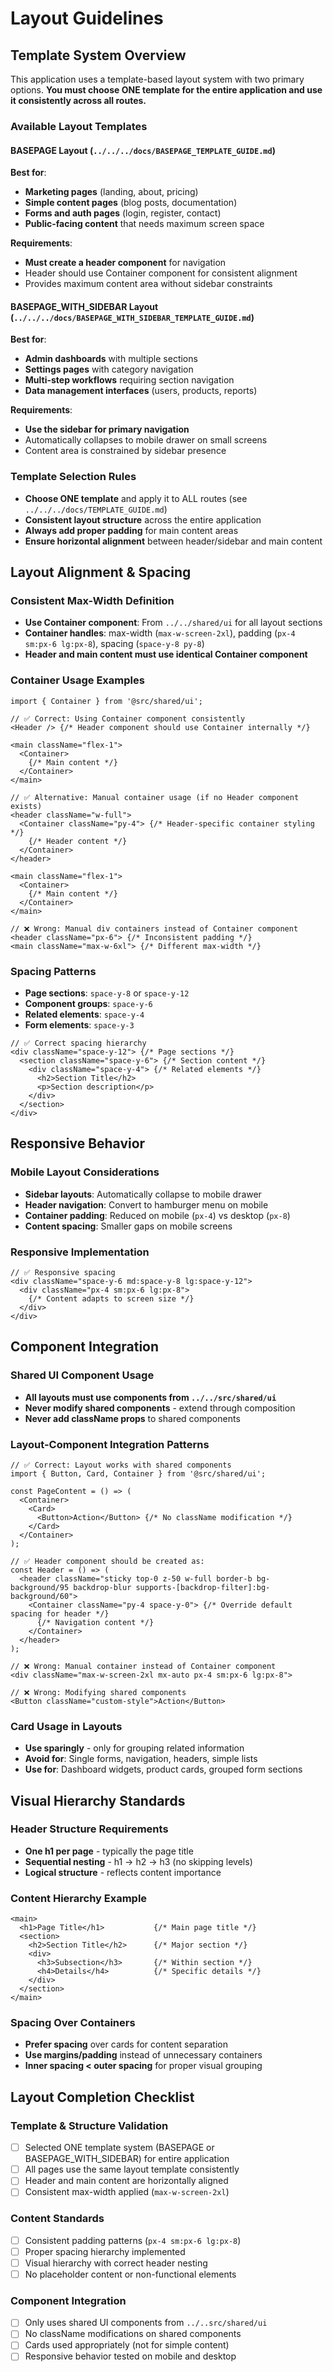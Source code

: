 # Layout Guidelines

## Template System Overview

This application uses a template-based layout system with two primary options. **You must choose ONE template for the entire application and use it consistently across all routes.**

### Available Layout Templates

#### BASEPAGE Layout (`../../../docs/BASEPAGE_TEMPLATE_GUIDE.md`)
**Best for**:
- **Marketing pages** (landing, about, pricing)
- **Simple content pages** (blog posts, documentation)
- **Forms and auth pages** (login, register, contact)
- **Public-facing content** that needs maximum screen space

**Requirements**:
- **Must create a header component** for navigation
- Header should use Container component for consistent alignment
- Provides maximum content area without sidebar constraints

#### BASEPAGE_WITH_SIDEBAR Layout (`../../../docs/BASEPAGE_WITH_SIDEBAR_TEMPLATE_GUIDE.md`)
**Best for**:
- **Admin dashboards** with multiple sections
- **Settings pages** with category navigation
- **Multi-step workflows** requiring section navigation
- **Data management interfaces** (users, products, reports)

**Requirements**:
- **Use the sidebar for primary navigation**
- Automatically collapses to mobile drawer on small screens
- Content area is constrained by sidebar presence

### Template Selection Rules
- **Choose ONE template** and apply it to ALL routes (see `../../../docs/TEMPLATE_GUIDE.md`)
- **Consistent layout structure** across the entire application
- **Always add proper padding** for main content areas
- **Ensure horizontal alignment** between header/sidebar and main content

## Layout Alignment & Spacing

### Consistent Max-Width Definition
- **Use Container component**: From `../../shared/ui` for all layout sections
- **Container handles**: max-width (`max-w-screen-2xl`), padding (`px-4 sm:px-6 lg:px-8`), spacing (`space-y-8 py-8`)
- **Header and main content must use identical Container component**

### Container Usage Examples
```tsx
import { Container } from '@src/shared/ui';

// ✅ Correct: Using Container component consistently
<Header /> {/* Header component should use Container internally */}

<main className="flex-1">
  <Container>
    {/* Main content */}
  </Container>
</main>

// ✅ Alternative: Manual container usage (if no Header component exists)
<header className="w-full">
  <Container className="py-4"> {/* Header-specific container styling */}
    {/* Header content */}
  </Container>
</header>

<main className="flex-1">
  <Container>
    {/* Main content */}
  </Container>
</main>

// ❌ Wrong: Manual div containers instead of Container component
<header className="px-6"> {/* Inconsistent padding */}
<main className="max-w-6xl"> {/* Different max-width */}
```

### Spacing Patterns
- **Page sections**: `space-y-8` or `space-y-12`
- **Component groups**: `space-y-6`
- **Related elements**: `space-y-4`
- **Form elements**: `space-y-3`

```tsx
// ✅ Correct spacing hierarchy
<div className="space-y-12"> {/* Page sections */}
  <section className="space-y-6"> {/* Section content */}
    <div className="space-y-4"> {/* Related elements */}
      <h2>Section Title</h2>
      <p>Section description</p>
    </div>
  </section>
</div>
```

## Responsive Behavior

### Mobile Layout Considerations
- **Sidebar layouts**: Automatically collapse to mobile drawer
- **Header navigation**: Convert to hamburger menu on mobile
- **Container padding**: Reduced on mobile (`px-4`) vs desktop (`px-8`)
- **Content spacing**: Smaller gaps on mobile screens

### Responsive Implementation
```tsx
// ✅ Responsive spacing
<div className="space-y-6 md:space-y-8 lg:space-y-12">
  <div className="px-4 sm:px-6 lg:px-8">
    {/* Content adapts to screen size */}
  </div>
</div>
```

## Component Integration

### Shared UI Component Usage
- **All layouts must use components from `../../src/shared/ui`**
- **Never modify shared components** - extend through composition
- **Never add className props** to shared components

### Layout-Component Integration Patterns
```tsx
// ✅ Correct: Layout works with shared components
import { Button, Card, Container } from '@src/shared/ui';

const PageContent = () => (
  <Container>
    <Card>
      <Button>Action</Button> {/* No className modification */}
    </Card>
  </Container>
);

// ✅ Header component should be created as:
const Header = () => (
  <header className="sticky top-0 z-50 w-full border-b bg-background/95 backdrop-blur supports-[backdrop-filter]:bg-background/60">
    <Container className="py-4 space-y-0"> {/* Override default spacing for header */}
      {/* Navigation content */}
    </Container>
  </header>
);

// ❌ Wrong: Manual container instead of Container component
<div className="max-w-screen-2xl mx-auto px-4 sm:px-6 lg:px-8">

// ❌ Wrong: Modifying shared components
<Button className="custom-style">Action</Button>
```

### Card Usage in Layouts
- **Use sparingly** - only for grouping related information
- **Avoid for**: Single forms, navigation, headers, simple lists
- **Use for**: Dashboard widgets, product cards, grouped form sections

## Visual Hierarchy Standards

### Header Structure Requirements
- **One h1 per page** - typically the page title
- **Sequential nesting** - h1 → h2 → h3 (no skipping levels)
- **Logical structure** - reflects content importance

### Content Hierarchy Example
```tsx
<main>
  <h1>Page Title</h1>           {/* Main page title */}
  <section>
    <h2>Section Title</h2>      {/* Major section */}
    <div>
      <h3>Subsection</h3>       {/* Within section */}
      <h4>Details</h4>          {/* Specific details */}
    </div>
  </section>
</main>
```

### Spacing Over Containers
- **Prefer spacing** over cards for content separation
- **Use margins/padding** instead of unnecessary containers
- **Inner spacing < outer spacing** for proper visual grouping

## Layout Completion Checklist

### Template & Structure Validation
- [ ] Selected ONE template system (BASEPAGE or BASEPAGE_WITH_SIDEBAR) for entire application
- [ ] All pages use the same layout template consistently
- [ ] Header and main content are horizontally aligned
- [ ] Consistent max-width applied (`max-w-screen-2xl`)

### Content Standards
- [ ] Consistent padding patterns (`px-4 sm:px-6 lg:px-8`)
- [ ] Proper spacing hierarchy implemented
- [ ] Visual hierarchy with correct header nesting
- [ ] No placeholder content or non-functional elements

### Component Integration
- [ ] Only uses shared UI components from `../..src/shared/ui`
- [ ] No className modifications on shared components
- [ ] Cards used appropriately (not for simple content)
- [ ] Responsive behavior tested on mobile and desktop
